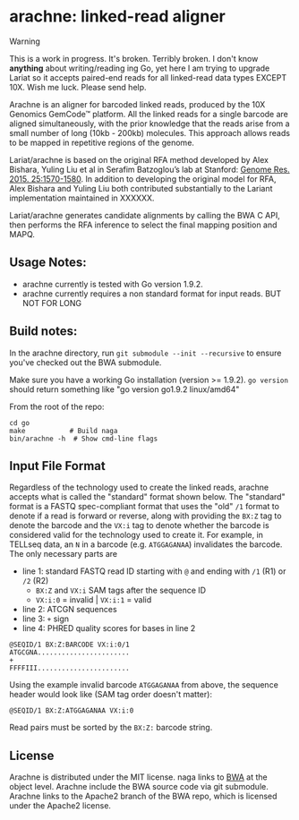 # arachne: linked-read aligner

> [!WARNING]
> This is a work in progress. It's broken. Terribly broken. I don't know **anything**
> about writing/reading ing Go, yet here I am trying to upgrade Lariat so it accepts
> paired-end reads for all linked-read data types EXCEPT 10X. Wish me luck. Please
> send help.

Arachne is an aligner for barcoded linked reads, produced by the 10X Genomics GemCode™ platform. All the linked reads for a single barcode are aligned simultaneously, with the prior knowledge that the reads arise from a small number of long (10kb - 200kb) molecules. This approach allows reads to be mapped in repetitive regions of the genome.

Lariat/arachne is based on the original RFA method developed by Alex Bishara, Yuling Liu et al in Serafim Batzoglou’s lab at Stanford: [Genome Res. 2015. 25:1570-1580](http://genome.cshlp.org/content/25/10/1570).  In addition to developing the original model for RFA, Alex Bishara and Yuling Liu both contributed substantially to the Lariant implementation maintained in XXXXXX.

Lariat/arachne generates candidate alignments by calling the BWA C API, then performs the RFA inference to select the final mapping position and MAPQ.

## Usage Notes: 

* arachne currently is tested with Go version 1.9.2.
* arachne currently requires a non standard format for input reads. BUT NOT FOR LONG

## Build notes:
In the arachne directory, run `git submodule --init --recursive` to ensure you've checked out the BWA submodule.

Make sure you have a working Go installation (version >= 1.9.2). `go version` should return something like "go version go1.9.2 linux/amd64"

From the root of the repo:
```
cd go
make           # Build naga
bin/arachne -h  # Show cmd-line flags
```

## Input File Format
Regardless of the technology used to create the linked reads, arachne accepts what is called the "standard" format shown below. The "standard" format is a FASTQ spec-compliant format
that uses the "old" `/1` format to denote if a read is forward or reverse, along with providing the `BX:Z` tag to denote the barcode and the `VX:i` tag to denote whether the barcode
is considered valid for the technology used to create it. For example, in TELLseq data, an `N` in a barcode (e.g. `ATGGAGANAA`) invalidates the barcode.
The only necessary parts are
- line 1: standard FASTQ read ID starting with `@` and ending with `/1` (R1) or `/2` (R2)
  - `BX:Z` and `VX:i` SAM tags after the sequence ID
  - `VX:i:0` = invalid | `VX:i:1` = valid
- line 2: ATCGN sequences
- line 3: `+` sign
- line 4: PHRED quality scores for bases in line 2
```
@SEQID/1 BX:Z:BARCODE VX:i:0/1
ATGCGNA.......................
+
FFFFIII.......................
```

Using the example invalid barcode `ATGGAGANAA` from above, the sequence header would look like (SAM tag order doesn't matter):
```
@SEQID/1 BX:Z:ATGGAGANAA VX:i:0
````

Read pairs must be sorted by the `BX:Z:` barcode string. 

## License
Arachne is distributed under the MIT license. naga links to [BWA](https://github.com/lh3/bwa) at the object level. Arachne include the BWA source code via git submodule. Arachne links to the Apache2 branch of the BWA repo, which is licensed under the Apache2 license.
